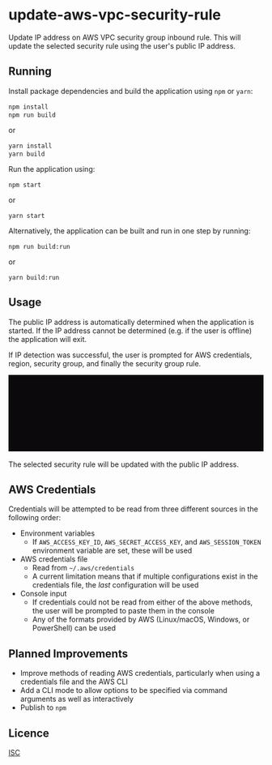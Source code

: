 # update-aws-vpc-security-rule

Update IP address on AWS VPC security group inbound rule. This will update the selected security rule using the user's public IP address.

## Running

Install package dependencies and build the application using `npm` or `yarn`:

```console
npm install
npm run build
```

or

```console
yarn install
yarn build
```

Run the application using:

```console
npm start
```

or

```console
yarn start
```

Alternatively, the application can be built and run in one step by running:

```console
npm run build:run
```

or

```console
yarn build:run
```

## Usage

The public IP address is automatically determined when the application is started. If the IP address cannot be determined (e.g. if the user is offline) the application will exit.

If IP detection was successful, the user is prompted for AWS credentials, region, security group, and finally the security group rule.

<img src="https://github.com/mattsmithcode/update-aws-vpc-security-rule/raw/main/assets/usage.gif" alt="Usage example" width="640" height="151" />

The selected security rule will be updated with the public IP address.

## AWS Credentials

Credentials will be attempted to be read from three different sources in the following order:

- Environment variables
  - If `AWS_ACCESS_KEY_ID`, `AWS_SECRET_ACCESS_KEY`, and `AWS_SESSION_TOKEN` environment variable are set, these will be used
- AWS credentials file
  - Read from `~/.aws/credentials`
  - A current limitation means that if multiple configurations exist in the credentials file, the *last* configuration will be used
- Console input
  - If credentials could not be read from either of the above methods, the user will be prompted to paste them in the console
  - Any of the formats provided by AWS (Linux/macOS, Windows, or PowerShell) can be used

## Planned Improvements

- Improve methods of reading AWS credentials, particularly when using a credentials file and the AWS CLI
- Add a CLI mode to allow options to be specified via command arguments as well as interactively
- Publish to `npm`

## Licence

[ISC](https://github.com/mattsmithcode/update-aws-vpc-security-rule/blob/main/LICENCE)
